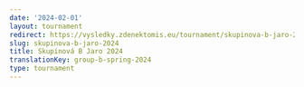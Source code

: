 ```yaml
---
date: '2024-02-01'
layout: tournament
redirect: https://vysledky.zdenektomis.eu/tournament/skupinova-b-jaro-2024
slug: skupinova-b-jaro-2024
title: Skupinová B Jaro 2024
translationKey: group-b-spring-2024
type: tournament
---
```


